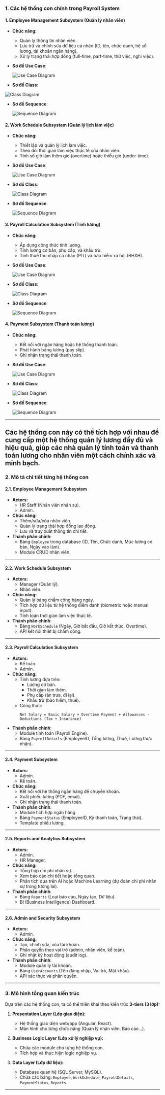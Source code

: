 ### **1. Các hệ thống con chính trong Payroll System**

#### 1. **Employee Management Subsystem (Quản lý nhân viên)**

- **Chức năng**:
  - Quản lý thông tin nhân viên.
  - Lưu trữ và chỉnh sửa dữ liệu cá nhân (ID, tên, chức danh, hệ số lương, tài khoản ngân hàng).
  - Xử lý trạng thái hợp đồng (full-time, part-time, thử việc, nghỉ việc).

- **Sơ đồ Use Case**:
  
  ![Use Case Diagram](https://www.planttext.com/api/plantuml/png/UhzxlqDnIM9HIMbk3bTYSab-aOAIHv12S4bYMfgIGcAnWaSGJDWn9JSp3om6Pd5n0TNfwjefQ3Ycf2YuvXRav5Ucfch2HKCBKX9BKh58kAJcf6AL2CjCBOSBAxYabYHcvXHhSd61hSDc5P84Xcr8SXWM8idXiDCXDIy552800000__y30000)

- **Sơ đồ Class**:
  
 ![Class Diagram](https://www.planttext.com/api/plantuml/png/X50x3i8m3Drx2ekT2sH0_0K32D4JMAbRHIGEIjm18Kx6m96u0gI5bWNOtaVFVdhtwsqS1OFKpcRQOeomS4VhJqHmpW1WFLUmPg6AGg9RTAGWbs2uIdpden7Z-LFBqM8upJoLfT66M1GihKT9tXJvCD7Qrqdj8pFF4b1BBYXrx9nBzkgqsZ-TicmhDV1NhousAPpXDjJ0Fw7tb-5mrA-WOB11nehY86llVRN7n4NQyG400F__0m00)

- **Sơ đồ Sequence**:
  
  ![Sequence Diagram](https://www.planttext.com/api/plantuml/png/F8yz3eCm34RtdC9Yvm8C5QAfn0mdS8aZHSeFnKubpjQXH-eL6YXbi_o-xyd-lDuj2owIWrSuILgWwWSO1Qsj01dwGSq5kydD60MgSMMXiACoAeE2TsI2wXPcdrOYqCTgp-XEgUAhBrkwWO4UcLX04g0nG4T75RXbTDV0Y4yw0HWIT9wLxg3-IwufMhS459VYhrb8FpHmdb3SP83pD16ppTwlggLejX-_0000__y30000)

#### 2. **Work Schedule Subsystem (Quản lý lịch làm việc)**

- **Chức năng**:
  - Thiết lập và quản lý lịch làm việc.
  - Theo dõi thời gian làm việc thực tế của nhân viên.
  - Tính số giờ làm thêm giờ (overtime) hoặc thiếu giờ (under-time).

- **Sơ đồ Use Case**:
  
  ![Use Case Diagram](https://www.planttext.com/api/plantuml/png/UhzxlqDnIM9HIMbk3bTYSab-aOAIRs9UOdfgaP92Oh42b0sJSiqjoCclJ4q5oy4uN5nGLGgwkdOA6iv5gOabgGhX-KNP2i796QaffJcfcgXAGWjIu4eyyakBYj7adHDpaajpG4hyorABIZ9pWGOufEQbW1m90000__y30000)

- **Sơ đồ Class**:
  
  ![Class Diagram](https://www.planttext.com/api/plantuml/png/V91D2i8m48NtESNGVI-GXIYqnIxyWHPSXpRKO9f8CXL4F9aBZ-GLp6YhPkDcoFloPjumZzjzxb4u77hD6YsyXvrrXwhPotRG4YuC03A1ahyggOhijUe3eaeeDsqCQej2B-tWF8T2Mu44DoVfC1WYVcLZx4eOqKdtJXn5cN4e3Shm9BeMb56XKwRxDkRzKTkp77UTrB_MeBVMArJM_8wRDaZJMNm43id2UzKPdx3eWvoV-E0gh4lON9gMhla4003__mC0)

- **Sơ đồ Sequence**:
  
  ![Sequence Diagram](https://www.planttext.com/api/plantuml/png/F8yn3i8m34NtdCBgtWjqGAXaOUZKWTaaReb8aofsa7es1ex45KWBPOlytljIti_NaGMJvCahD18JL1q672bLW0pTcDHSi3DknY1GzGiBJHihJsLHy8fCK5rYklVcHZPx0lqxRvvkbIexK1_Mf85pcBC0xwubGUTP5ROgkcsWnmVz1QLRgFVs5CFWqeJYOlWMXPJnqknx9X4AMU1i334FsVj57IdOzOiV0000__y30000)

#### 3. **Payroll Calculation Subsystem (Tính lương)**

- **Chức năng**:
  - Áp dụng công thức tính lương.
  - Tính lương cơ bản, phụ cấp, và khấu trừ.
  - Tính thuế thu nhập cá nhân (PIT) và bảo hiểm xã hội (BHXH).

- **Sơ đồ Use Case**:
  
  ![Use Case Diagram](https://www.planttext.com/api/plantuml/png/X8z12W8n34NtSuemAsSnLv2fkd6j5mX95mET59eKzMopy4XUmHR12eBkahnF7l-ntYSrJ9QNq25PJD0xefZ5KAm7L2Zhc_0oo-jOfwuh3CPn2viz1ie1pSCETIOuOS1q6rh0COCB8LvGoEi7E7ZEP736grT0OJYAvbHJG_bVDNyCBVBbQEYNPVB2jVuJ003__mC0)

- **Sơ đồ Class**:
  
  ![Class Diagram](https://www.planttext.com/api/plantuml/png/V9112i8m44NtESNGVI-GXLIjGZUbs1CCwRG4feaaKwI89tFXaRo212tMZSl_OERn__F-AA9Wa6baPHXZX0Rdu9dXgW3WC9xPpqHLgQ5oGWE5X7SOhMcHCSmQZknH4jqo-miwGt45I-ec8zQxDQn9VgzlwcDVX7_rDOwaePLWtP1ouwDDYZLx_zzxwdjhB3bPgPQAURxv2ZLa9-efK2gGgO9SbqPv0G00__y30000)

- **Sơ đồ Sequence**:
  
  ![Sequence Diagram](https://www.planttext.com/api/plantuml/png/L90nhW8n34JxdCBQdWjG8FX0Z-049ckaIDvaYHsad8tY7-bVuJk1bQ1BPfvcHlvx_cv5CMkPsA7Nb67OUPzAL8mw00hOryr611zcqs2uL56QkcTFDwBY5OLWE4upfqe4XxVK6LCFFn_K2MjEpD-GYGOvwuBLfiMkuKptGg8Wo9WhU6HV63MawCnlM4zkeEP03m9Q-aTI32mBryFNS45ZbXWQONuDSTs6rTAxJ_4MylJHP8uDQm5VIon2YlSaSYlCrMqfZksC_m000F__0m00)

#### 4. **Payment Subsystem (Thanh toán lương)**

- **Chức năng**:
  - Kết nối với ngân hàng hoặc hệ thống thanh toán.
  - Phát hành bảng lương (pay slip).
  - Ghi nhận trạng thái thanh toán.

- **Sơ đồ Use Case**:

  ![Use Case Diagram](https://www.planttext.com/api/plantuml/png/UhzxlqDnIM9HIMbk3bTYSab-aOAIOqfkPfwIGcAn0fW55qvEpY_DAqdCAu789ITpSO4LAEZgsYbe11Jb9wSM5oi495OMvUVaWEZSrBmIJMGrxgbvgKM99QaWIONWdCm25DdGWXIe74YZGd19OabfiIRGakHaGbR0L62p02Q7mtY7rBmKaES10000__y30000)
  
- **Sơ đồ Class**:

  ![Class Diagram](https://www.planttext.com/api/plantuml/png/P8z12i8m44NtESNGVI-GXLYfGXTAGJt068TQR2QIJ1P5F9aBZ-GLDDXAqTNm_ypynt_U7_CWw2NQJfaEGu0QUqiiS5K0ewXA3HKBDUIJkxINplL4F_RQiPmqb2YKP65TPD6mwXnAChQ24eD-Jzzoesvg82wGpqLTVOWxZnpGIEiunG-tASwObBU9za1-kfXy_1F6Dda--t8qPFj08LDpucCg_W800F__0m00)

- **Sơ đồ Sequence**:

  ![Sequence Diagram](https://www.planttext.com/api/plantuml/png/P90xZiCm34Hxde9mdmkuMEJNR1VaSm2kJ0D6R4aHgS9dIx57sYiifSG8WdJapF29rD_zTorAIVCq0ZaD2PkDSo5x9QyDag2r42qnk26QXirf5kMfUbP2Hqe_98pDWUQ9BR5_AZLYudxx3jYIl-Bcy5tzqW3O8xZwAhmMZtpBB8hnWGCJYrU2BPuJUUavOPzz9r1HgsMocdR543owuFiXJLIQ1L5tQV4IRMTU-6ZtQnQevekr-vWtnzPiSJapfk1OX3kKx4hLvt6SOSs-Ax_v3m00__y30000)

---

Các hệ thống con này có thể tích hợp với nhau để cung cấp một hệ thống quản lý lương đầy đủ và hiệu quả, giúp các nhà quản lý tính toán và thanh toán lương cho nhân viên một cách chính xác và minh bạch.
---

### **2. Mô tả chi tiết từng hệ thống con**

#### **2.1. Employee Management Subsystem**
- **Actors:**
  - HR Staff (Nhân viên nhân sự).
  - Admin.
- **Chức năng:**
  - Thêm/sửa/xóa nhân viên.
  - Quản lý trạng thái hợp đồng lao động.
  - Lưu và truy xuất thông tin chi tiết.
- **Thành phần chính:**
  - Bảng `Employee` trong database (ID, Tên, Chức danh, Mức lương cơ bản, Ngày vào làm).
  - Module CRUD nhân viên.

---

#### **2.2. Work Schedule Subsystem**
- **Actors:**
  - Manager (Quản lý).
  - Nhân viên.
- **Chức năng:**
  - Quản lý bảng chấm công hàng ngày.
  - Tích hợp dữ liệu từ hệ thống điểm danh (biometric hoặc manual input).
  - Tính toán thời gian làm việc thực tế.
- **Thành phần chính:**
  - Bảng `WorkSchedule` (Ngày, Giờ bắt đầu, Giờ kết thúc, Overtime).
  - API kết nối thiết bị chấm công.

---

#### **2.3. Payroll Calculation Subsystem**
- **Actors:**
  - Kế toán.
  - Admin.
- **Chức năng:**
  - Tính lương dựa trên:
    - Lương cơ bản.
    - Thời gian làm thêm.
    - Phụ cấp (ăn trưa, đi lại).
    - Khấu trừ (bảo hiểm, thuế).
  - Công thức:
    ```
    Net Salary = Basic Salary + Overtime Payment + Allowances - Deductions (Tax + Insurance)
    ```
- **Thành phần chính:**
  - Module tính toán (Payroll Engine).
  - Bảng `PayrollDetails` (EmployeeID, Tổng lương, Thuế, Lương thực nhận).

---

#### **2.4. Payment Subsystem**
- **Actors:**
  - Admin.
  - Kế toán.
- **Chức năng:**
  - Kết nối với hệ thống ngân hàng để chuyển khoản.
  - Xuất phiếu lương (PDF, email).
  - Ghi nhận trạng thái thanh toán.
- **Thành phần chính:**
  - Module tích hợp ngân hàng.
  - Bảng `PaymentStatus` (EmployeeID, Kỳ thanh toán, Trạng thái).
  - Template phiếu lương.

---

#### **2.5. Reports and Analytics Subsystem**
- **Actors:**
  - Admin.
  - HR Manager.
- **Chức năng:**
  - Tổng hợp chi phí nhân sự.
  - Xem báo cáo chi tiết hoặc tổng quan.
  - Phân tích dựa trên AI hoặc Machine Learning (dự đoán chi phí nhân sự trong tương lai).
- **Thành phần chính:**
  - Bảng `Reports` (Loại báo cáo, Ngày tạo, Dữ liệu).
  - BI (Business Intelligence) Dashboard.

---

#### **2.6. Admin and Security Subsystem**
- **Actors:**
  - Admin.
- **Chức năng:**
  - Tạo, chỉnh sửa, xóa tài khoản.
  - Phân quyền theo vai trò (admin, nhân viên, kế toán).
  - Ghi nhật ký hoạt động (audit log).
- **Thành phần chính:**
  - Module quản lý tài khoản.
  - Bảng `UserAccounts` (Tên đăng nhập, Vai trò, Mật khẩu).
  - API xác thực và phân quyền.

---

### **3. Mô hình tổng quan kiến trúc**
Dựa trên các hệ thống con, ta có thể triển khai theo kiến trúc **3-tiers (3 lớp):**
1. **Presentation Layer (Lớp giao diện):**
   - Hệ thống giao diện web/app (Angular, React).
   - Màn hình cho từng chức năng (Quản lý nhân viên, Báo cáo...).

2. **Business Logic Layer (Lớp xử lý nghiệp vụ):**
   - Chứa các module cho từng hệ thống con.
   - Tích hợp và thực hiện logic nghiệp vụ.

3. **Data Layer (Lớp dữ liệu):**
   - Database quan hệ (SQL Server, MySQL).
   - Chứa các bảng: `Employee`, `WorkSchedule`, `PayrollDetails`, `PaymentStatus`, `Reports`.

---
